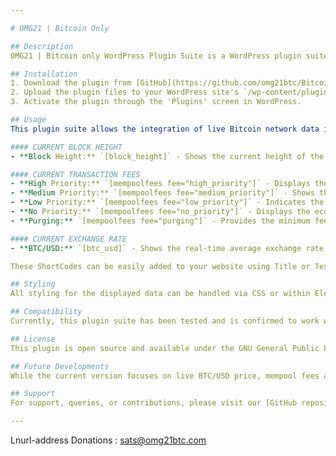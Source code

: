 ```yaml
---

# OMG21 | Bitcoin Only

## Description
OMG21 | Bitcoin only WordPress Plugin Suite is a WordPress plugin suite designed exclusively for Bitcoin. This plugin suite currently includes features for live BTC/USD price, displaying live mempool fees and block height information. It's specifically compatible with Elementor, with potential adaptability to other website builders for WordPress.

## Installation
1. Download the plugin from [GitHub](https://github.com/omg21btc/Bitcoin-Only-WP-Plugin).
2. Upload the plugin files to your WordPress site's `/wp-content/plugins/` directory, or install the plugin through the WordPress plugins screen.
3. Activate the plugin through the 'Plugins' screen in WordPress.

## Usage
This plugin suite allows the integration of live Bitcoin network data into your website using the following ShortCodes:

#### CURRENT BLOCK HEIGHT
- **Block Height:** `[block_height]` - Shows the current height of the Bitcoin blockchain.

#### CURRENT TRANSACTION FEES
- **High Priority:** `[mempoolfees fee="high_priority"]` - Displays the fee for the fastest transaction confirmation.
- **Medium Priority:** `[mempoolfees fee="medium_priority"]` - Shows the fee for a medium-priority transaction.
- **Low Priority:** `[mempoolfees fee="low_priority"]` - Indicates the fee for a low-priority transaction.
- **No Priority:** `[mempoolfees fee="no_priority"]` - Displays the economy fee for transactions where time is not a factor.
- **Purging:** `[mempoolfees fee="purging"]` - Provides the minimum fee where transactions are at risk of being dropped from the mempool.

#### CURRENT EXCHANGE RATE
- **BTC/USD:** `[btc_usd]` - Shows the real-time average exchange rate of Bitcoin(BTC) to US Dollar(USD).

These ShortCodes can be easily added to your website using Title or Text widgets in Elementor. The plugin has been tested exclusively with Elementor.

## Styling
All styling for the displayed data can be handled via CSS or within Elementor's style controls, similar to regular text elements.

## Compatibility
Currently, this plugin suite has been tested and is confirmed to work with Elementor. Compatibility with other website builders may be explored in future updates.

## License
This plugin is open source and available under the GNU General Public License v2.0.

## Future Developments
While the current version focuses on live BTC/USD price, mempool fees and block height, future updates will introduce more Bitcoin only features to this suite.

## Support
For support, queries, or contributions, please visit our [GitHub repository](https://github.com/omg21btc/Bitcoin-Only-WP-Plugin).

---
```


Lnurl-address Donations : sats@omg21btc.com
